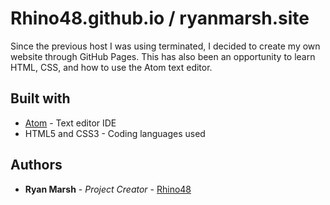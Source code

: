# Rhino48.github.io / ryanmarsh.site
Since the previous host I was using terminated, I decided to create my own website through GitHub Pages. This has also been an opportunity to learn HTML, CSS, and how to use the Atom text editor.


## Built with
* [Atom](https://atom.io/) - Text editor IDE
* HTML5 and CSS3 - Coding languages used

## Authors
* **Ryan Marsh** - *Project Creator* - [Rhino48](https://github.com/Rhino48)
